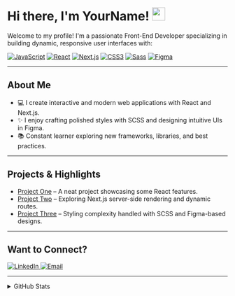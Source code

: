 <!-- Replace "YourName" with your actual name or GitHub handle -->

# Hi there, I'm YourName! <img src="https://media.giphy.com/media/hvRJCLFzcasrR4ia7z/giphy.gif" width="30px"/>

Welcome to my profile! I'm a passionate Front-End Developer specializing in building dynamic, responsive user interfaces with:
  
[![JavaScript](https://img.shields.io/badge/JavaScript-F7DF1E?style=for-the-badge&logo=javascript&logoColor=black)](https://developer.mozilla.org/en-US/docs/Web/JavaScript)
[![React](https://img.shields.io/badge/React-61DAFB?style=for-the-badge&logo=react&logoColor=white)](https://reactjs.org/)
[![Next.js](https://img.shields.io/badge/Next.js-000000?style=for-the-badge&logo=next.js&logoColor=white)](https://nextjs.org/)
[![CSS3](https://img.shields.io/badge/CSS3-1572B6?style=for-the-badge&logo=css3&logoColor=white)](https://developer.mozilla.org/en-US/docs/Web/CSS)
[![Sass](https://img.shields.io/badge/SCSS-CC6699?style=for-the-badge&logo=sass&logoColor=white)](https://sass-lang.com/)
[![Figma](https://img.shields.io/badge/Figma-F24E1E?style=for-the-badge&logo=figma&logoColor=white)](https://www.figma.com/)

---

## About Me
- 💻 I create interactive and modern web applications with React and Next.js.  
- ✨ I enjoy crafting polished styles with SCSS and designing intuitive UIs in Figma.  
- 📚 Constant learner exploring new frameworks, libraries, and best practices.

---

## Projects & Highlights
- [Project One](#) – A neat project showcasing some React features.
- [Project Two](#) – Exploring Next.js server-side rendering and dynamic routes.
- [Project Three](#) – Styling complexity handled with SCSS and Figma-based designs.

---

## Want to Connect?
<div align="left">
  <a href="https://www.linkedin.com/in/YourProfile/">
    <img alt="LinkedIn" src="https://img.shields.io/badge/LinkedIn-0A66C2?style=flat-square&logo=linkedin&logoColor=white" />
  </a>
  <a href="mailto:YourEmail@example.com">
    <img alt="Email" src="https://img.shields.io/badge/Email-D14836?style=flat-square&logo=gmail&logoColor=white" />
  </a>
  <!-- Add or remove icons as you prefer -->
</div>

---

<details>
  <summary>GitHub Stats</summary>
  <br/>
  <img src="https://github-readme-stats.vercel.app/api?username=YourGitHubUsername&show_icons=true" alt="YourName's GitHub Stats" />
</details>
